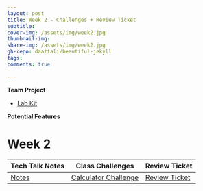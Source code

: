 ```yaml
---
layout: post
title: Week 2 - Challenges + Review Ticket
subtitle:
cover-img: /assets/img/week2.jpg
thumbnail-img:
share-img: /assets/img/week2.jpg
gh-repo: daattali/beautiful-jekyll
tags:
comments: true

---
```

**Team Project**
- [Lab Kit](https://github.com/adhithin/lab-kit)

**Potential Features**
# Week 2

| Tech Talk Notes           | Class Challenges |           Review Ticket                              | 
| -------------------------- |-----------------------------|-----------------------------|  
| [Notes](http://blog.umbrellabox.cf/notes/) | [Calculator Challenge](http://blog.umbrellabox.cf/week2/) | [Review Ticket](https://github.com/florayuan18/just-to-suffer/issues/3) |

